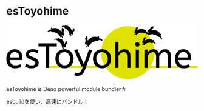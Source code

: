 # esToyohime
![esToyohime](https://raw.githubusercontent.com/nakasyou/esToyohime/main/assets/estoyohime.svg)

esToyohime is Deno powerful module bundler☆


esbuildを使い、高速にバンドル！
